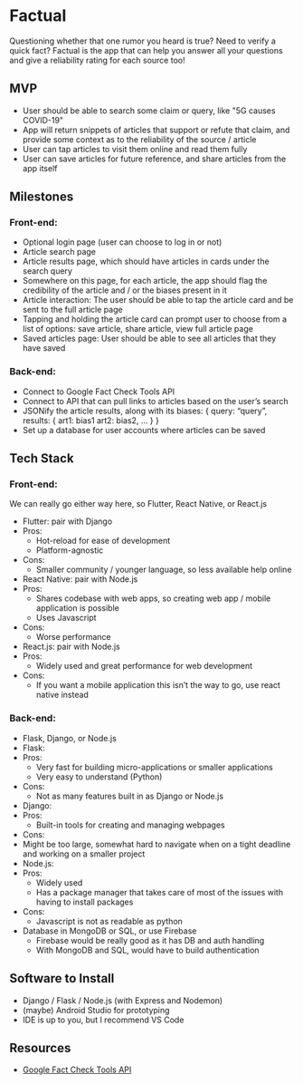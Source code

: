# Factual
Questioning whether that one rumor you heard is true? Need to verify a quick fact? Factual is the app that can help you answer all your questions and give a reliability rating for each source too! 

## MVP

- User should be able to search some claim or query, like "5G causes COVID-19"
- App will return snippets of articles that support or refute that claim, and provide some context as to the reliability of the source / article
- User can tap articles to visit them online and read them fully
- User can save articles for future reference, and share articles from the app itself

## Milestones

### Front-end: 
- Optional login page (user can choose to log in or not)
- Article search page
- Article results page, which should have articles in cards under the search query
- Somewhere on this page, for each article, the app should flag the credibility of the article and / or the biases present in it
- Article interaction: The user should be able to tap the article card and be sent to the full article page
- Tapping and holding the article card can prompt user to choose from a list of options: save article, share article, view full article page
- Saved articles page: User should be able to see all articles that they have saved
### Back-end:
- Connect to Google Fact Check Tools API 
- Connect to API that can pull links to articles based on the user’s search
- JSONify the article results, along with its biases: { query: “query”, results: { art1: bias1 art2: bias2, … }  }
- Set up a database for user accounts where articles can be saved

## Tech Stack

### Front-end: 
We can really go either way here, so Flutter, React Native, or React.js
- Flutter: pair with Django
- Pros:
  -  Hot-reload for ease of development
  - Platform-agnostic
- Cons:
  - Smaller community / younger language, so less available help online
- React Native: pair with Node.js
- Pros:
  - Shares codebase with web apps, so creating web app / mobile application is possible
  - Uses Javascript
- Cons:
  - Worse performance
- React.js: pair with Node.js
- Pros: 
  - Widely used and great performance for web development
- Cons: 
  - If you want a mobile application this isn’t the way to go, use react native instead
### Back-end: 
- Flask, Django, or Node.js
- Flask: 
- Pros: 
  - Very fast for building micro-applications or smaller applications
  - Very easy to understand (Python)
- Cons: 
  - Not as many features built in as Django or Node.js
- Django: 
- Pros: 
  - Built-in tools for creating and managing webpages
- Cons: 
- Might be too large, somewhat hard to navigate when on a tight deadline and working on a smaller project
- Node.js:
- Pros: 
  - Widely used
  - Has a package manager that takes care of most of the issues with having to install packages
- Cons: 
  - Javascript is not as readable as python
- Database in MongoDB or SQL, or use Firebase
  - Firebase would be really good as it has DB and auth handling
  - With MongoDB and SQL, would have to build authentication

## Software to Install

- Django / Flask / Node.js (with Express and Nodemon)
- (maybe) Android Studio for prototyping
- IDE is up to you, but I recommend VS Code

## Resources
- [Google Fact Check Tools API](https://developers.google.com/fact-check/tools/api)

